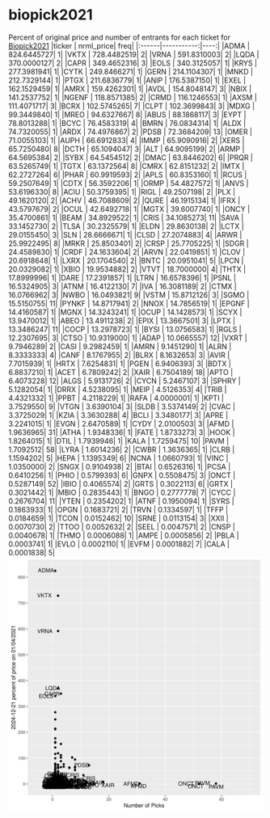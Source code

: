 # biopick2021
Percent of original price and number of entrants for each ticket for [Biopick2021](https://twitter.com/hashtag/Biopick2021)
|ticker |  nrml_price| freq|
|:------|-----------:|----:|
|ADMA   | 824.6445727|    1|
|VKTX   | 728.4482519|    2|
|VRNA   | 591.8310003|    2|
|LQDA   | 370.0000127|    2|
|CAPR   | 349.4652316|    3|
|EOLS   | 340.3125057|    1|
|KRYS   | 277.3981941|    1|
|CYTK   | 249.8466271|    1|
|GERN   | 214.1104307|    1|
|MNKD   | 212.7329144|    1|
|PTGX   | 211.6836779|    1|
|ANIP   | 176.5387150|    1|
|EXEL   | 162.1529459|    1|
|AMRX   | 159.4262301|    1|
|AVDL   | 154.8048147|    3|
|NBIX   | 141.2537752|    1|
|NGENF  | 118.8571385|    2|
|CRMD   | 116.1246553|    1|
|AXSM   | 111.4071717|    3|
|BCRX   | 102.5745265|    7|
|CLPT   | 102.3699843|    3|
|MDXG   |  99.3449840|    1|
|MREO   |  94.6327667|    8|
|ABUS   |  88.1868117|    3|
|EYPT   |  78.8013288|    1|
|BCYC   |  76.4583319|    4|
|BMRN   |  76.0834314|    1|
|ALDX   |  74.7320055|    1|
|ARDX   |  74.4976867|    2|
|PDSB   |  72.3684209|   13|
|OMER   |  71.0055103|    1|
|AUPH   |  66.6912833|    4|
|IMMP   |  65.9090916|    2|
|XERS   |  65.7250480|    8|
|DCTH   |  65.1094047|    3|
|ALT    |  64.9095199|    2|
|ARMP   |  64.5695384|    2|
|SYBX   |  64.5454512|    2|
|DMAC   |  63.8446202|    6|
|PRQR   |  63.5265749|    1|
|TGTX   |  63.1372564|    8|
|CMRX   |  62.8151232|    2|
|IMTX   |  62.2727264|    6|
|PHAR   |  60.9919593|    2|
|APLS   |  60.8353160|    1|
|RCUS   |  59.2507649|    1|
|CDTX   |  56.3592206|    1|
|ORMP   |  54.4827572|    1|
|ANVS   |  53.6196330|    8|
|ACIU   |  50.3759395|    1|
|RIGL   |  49.2507198|    2|
|PLX    |  49.1620120|    2|
|ACHV   |  46.7088609|    2|
|QURE   |  46.1915134|    1|
|IFRX   |  43.5797679|    2|
|OCUL   |  42.6492718|    1|
|MGTX   |  39.6007740|    1|
|ONCY   |  35.4700861|    1|
|BEAM   |  34.8929522|    1|
|CRIS   |  34.1085273|   11|
|SAVA   |  33.1452730|    2|
|TLSA   |  30.2325579|    1|
|ELDN   |  29.8630138|    2|
|LCTX   |  29.0155450|    3|
|SLN    |  28.6666671|    1|
|CLSD   |  27.2074883|    4|
|ARWR   |  25.9922495|    8|
|MRKR   |  25.8503401|    2|
|CRSP   |  25.7705225|    1|
|SDGR   |  24.4589830|    1|
|CRDF   |  24.1633604|    2|
|ARVN   |  22.0419851|    1|
|CLOV   |  20.6918648|    1|
|LXRX   |  20.1704540|    2|
|BNTC   |  20.0951041|    5|
|LPCN   |  20.0329082|    1|
|XBIO   |  19.9534882|    2|
|VTVT   |  18.7000000|    4|
|THTX   |  17.8999996|    1|
|DARE   |  17.2391857|    1|
|LTRN   |  16.6578396|    1|
|PSNL   |  16.5324905|    3|
|ATNM   |  16.4122130|    7|
|IVA    |  16.3081189|    2|
|CTMX   |  16.0766962|    3|
|NWBO   |  16.0493821|    9|
|VSTM   |  15.8712126|    3|
|SGMO   |  15.5150755|   11|
|PYNKF  |  14.8717941|    2|
|NNOX   |  14.7856519|    1|
|EPGNF  |  14.4160587|    1|
|MGNX   |  14.3243241|    1|
|OCUP   |  14.1428573|    1|
|SCYX   |  13.9470012|    1|
|ABEO   |  13.4911238|    2|
|EPIX   |  13.3667501|    3|
|LPTX   |  13.3486247|   11|
|COCP   |  13.2978723|    1|
|BYSI   |  13.0756583|    1|
|RGLS   |  12.2307695|    3|
|CTSO   |  10.9319000|    1|
|ADAP   |  10.0665557|   12|
|VXRT   |   9.7946289|    2|
|CASI   |   9.2982459|    1|
|AMRN   |   9.1451290|    1|
|ALRN   |   8.3333333|    4|
|CANF   |   8.1767955|    2|
|BLRX   |   8.1632653|    3|
|AVIR   |   7.7015939|    1|
|HRTX   |   7.6254831|    1|
|PGEN   |   6.9406393|    3|
|BDTX   |   6.8837210|    1|
|ACET   |   6.7809242|    2|
|XAIR   |   6.7504189|   18|
|APTO   |   6.4073228|   12|
|ALGS   |   5.9131726|    2|
|CYCN   |   5.2467107|    3|
|SPHRY  |   5.1282054|    1|
|DRRX   |   4.5238095|    1|
|MEIP   |   4.5126353|    4|
|TRIB   |   4.4321332|    1|
|PPBT   |   4.2118229|    1|
|RAFA   |   4.0000001|    1|
|KPTI   |   3.7529550|    9|
|VTGN   |   3.6390104|    3|
|SLDB   |   3.5374149|    2|
|CVAC   |   3.3725029|    1|
|KZIA   |   3.3630288|    4|
|BCLI   |   3.3480177|    3|
|APRE   |   3.2241015|    1|
|EVGN   |   2.6470589|    1|
|CYDY   |   2.0100503|    3|
|AFMD   |   1.9636965|   31|
|ATHA   |   1.9348336|    1|
|FATE   |   1.8733273|    3|
|HOOK   |   1.8264015|    1|
|DTIL   |   1.7939946|    1|
|KALA   |   1.7259475|   10|
|PAVM   |   1.7092512|   58|
|LYRA   |   1.6014236|    2|
|CWBR   |   1.3636365|    1|
|CLRB   |   1.1594202|    5|
|HEPA   |   1.1395349|    6|
|NCNA   |   1.0660793|    1|
|VINC   |   1.0350000|    2|
|SNGX   |   0.9104938|    2|
|BTAI   |   0.6526316|    1|
|PCSA   |   0.6410256|    1|
|PHIO   |   0.5799393|    6|
|GNPX   |   0.5508475|    3|
|ONCT   |   0.5287149|   52|
|IBIO   |   0.4065574|    2|
|GRTS   |   0.3022113|    6|
|GRTX   |   0.3021442|    1|
|MBIO   |   0.2835443|    1|
|BNGO   |   0.2777778|    7|
|CYCC   |   0.2676704|   11|
|YTEN   |   0.2354202|    1|
|ATNF   |   0.1950094|    1|
|SYRS   |   0.1863933|    1|
|OPGN   |   0.1683721|    2|
|TRVN   |   0.1334597|    1|
|TFFP   |   0.0184659|    1|
|TCON   |   0.0152462|   10|
|SRNE   |   0.0113154|    3|
|XXII   |   0.0070730|    2|
|TTOO   |   0.0052632|    2|
|SEEL   |   0.0047571|    2|
|CNSP   |   0.0040678|    1|
|THMO   |   0.0006088|    1|
|AMPE   |   0.0005856|    2|
|PBLA   |   0.0003741|    1|
|EVLO   |   0.0002110|    1|
|EVFM   |   0.0001882|    7|
|CALA   |   0.0001838|    5|
![retvspicks](biopicks.png?raw=true)
